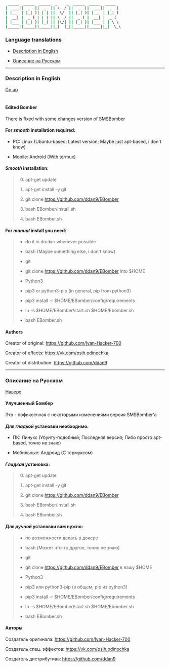 ```bash
 _____  _____  _____  _    _  _____  _____  _____   
|  ___||  _  ||  _  || \  / ||  _  ||  ___||  _  |  
| |__  | |_| )| | | ||  \/  || |_| )| |__  | |_| )  
|  __| |  _ ( | | | || \  / ||  _ ( |  __| |  _ (   
| |___ | |_| )| |_| || |\/| || |_| )| |___ | | \ \  
|_____||_____||_____||_|  |_||_____||_____||_|  \_\ 

```

### Language translations

- [Description in English](#Description-in-English)

- [Описание на Русском](#Описание-на-Русском)

----------------------------------------------

### Description in English

   [Go up](#Language-translations)

#

#### Edited Bomber

There is fixed with some changes version of SMSBomber

#### For ***smooth*** installation required: 

- PC: Linux (Ubuntu-based; Latest version; Maybe just apt-based, i don't know)
  
- Mobile: Android (With termux)

#### ***Smooth*** installation:

> 0. apt-get update
>
> 1. apt-get install -y git
>
> 2. git clone https://github.com/ddan9/EBomber
>
> 3. bash EBomber/install.sh
>
> 4. bash EBomber.sh

#### For ***manual*** install you need:

> - do it in docker whenever possible
>
> - bash (Maybe something else, i don't know)
> 
> - git
>
> - git clone https://github.com/ddan9/EBomber into $HOME
>
> - Python3
>
> - pip3 or python3-pip (in general, pip from python3)
>
> - pip3 install -r $HOME/EBomber/config/requirements
>
> - ln -s $HOME/EBomber/start.sh $HOME/Ebomber.sh
>
> - bash EBomber.sh

#### Authors

Creator of original: https://github.com/Ivan-Hacker-700

Creator of effects: https://vk.com/psih.odinochka

Creator of distribution: https://github.com/ddan9

----------------------------------------------

### Описание на Русском

[Наверх](#Language-translations)

#### Улучшенный Бомбер
 
Это - пофиксенная с некоторыми изменениями версия SMSBomber'а

#### Для ***гладкой*** установки необходимо:

- ПК: Линукс (Убунту-подобный; Последняя версия; Либо просто apt-based, точно не знаю)

- Мобильные: Андроид (С термуксом)

#### ***Гладкая*** установка:

> 0. apt-get update 
>
> 1. apt-get install -y git
>
> 2. git clone https://github.com/ddan9/EBomber
> 
> 3. bash EBomber/install.sh
>
> 4. bash EBomber.sh

#### Для ***ручной*** установки вам нужно:

> - по возможности делать в докере
>
> - bash (Может что-то другое, точно не знаю)
>
> - git
> 
> - git clone https://github.com/ddan9/EBomber в вашу $HOME
>
> - Python3
>
> - pip3 или python3-pip (в общем, pip из python3)
>
> - pip3 install -r $HOME/EBomber/config/requirements
>
> - ln -s $HOME/EBomber/start.sh $HOME/Ebomber.sh
>
> - bash EBomber.sh

#### Авторы

Создатель оригинала: https://github.com/Ivan-Hacker-700

Создатель спец. эффектов: https://vk.com/psih.odinochka

Создатель дистрибутива: https://github.com/ddan9
